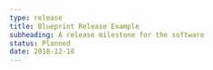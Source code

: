 ```yaml
---
type: release
title: Blueprint Release Example
subheading: A release milestone for the software 
status: Planned
date: 2018-12-18
---
```

